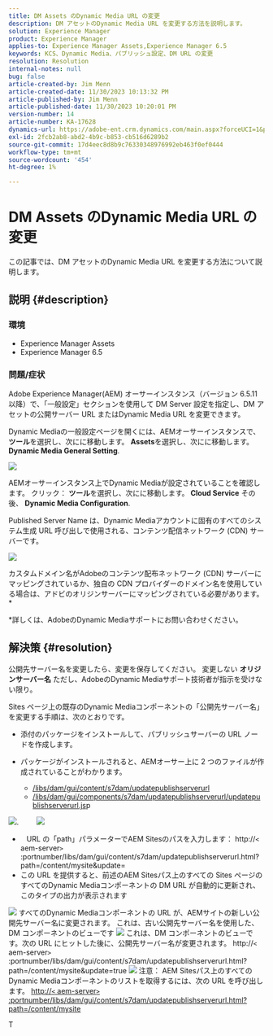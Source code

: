 ```yaml
---
title: DM Assets のDynamic Media URL の変更
description: DM アセットのDynamic Media URL を変更する方法を説明します。
solution: Experience Manager
product: Experience Manager
applies-to: Experience Manager Assets,Experience Manager 6.5
keywords: KCS、Dynamic Media、パブリッシュ設定、DM URL の変更
resolution: Resolution
internal-notes: null
bug: false
article-created-by: Jim Menn
article-created-date: 11/30/2023 10:13:32 PM
article-published-by: Jim Menn
article-published-date: 11/30/2023 10:20:01 PM
version-number: 14
article-number: KA-17628
dynamics-url: https://adobe-ent.crm.dynamics.com/main.aspx?forceUCI=1&pagetype=entityrecord&etn=knowledgearticle&id=0ec551ae-cd8f-ee11-8179-6045bd006268
exl-id: 2fcb2ab8-abd2-4b9c-b853-cb516d6289b2
source-git-commit: 17d4eec8d8b9c76330348976992eb463f0ef0444
workflow-type: tm+mt
source-wordcount: '454'
ht-degree: 1%

---
```


# DM Assets のDynamic Media URL の変更


この記事では、DM アセットのDynamic Media URL を変更する方法について説明します。

## 説明 {#description}


### 環境

- Experience Manager Assets
- Experience Manager 6.5



### 問題/症状


Adobe Experience Manager(AEM) オーサーインスタンス（バージョン 6.5.11 以降）で、「一般設定」セクションを使用して DM Server 設定を指定し、DM アセットの公開サーバー URL またはDynamic Media URL を変更できます。

Dynamic Mediaの一般設定ページを開くには、AEMオーサーインスタンスで、 <b>ツール</b>を選択し、次にに移動します。 <b>Assets</b>を選択し、次にに移動します。 <b>Dynamic Media General Setting</b>.

![](assets/___12c551ae-cd8f-ee11-8179-6045bd006268___.png)

AEMオーサーインスタンス上でDynamic Mediaが設定されていることを確認します。 クリック： <b>ツール</b>を選択し、次にに移動します。<b> Cloud Service</b> その後、 <b>Dynamic Media Configuration</b>.

Published Server Name は、Dynamic Mediaアカウントに固有のすべてのシステム生成 URL 呼び出しで使用される、コンテンツ配信ネットワーク (CDN) サーバーです。

![](assets/___16c551ae-cd8f-ee11-8179-6045bd006268___.png)

カスタムドメイン名がAdobeのコンテンツ配布ネットワーク (CDN) サーバーにマッピングされているか、独自の CDN プロバイダーのドメイン名を使用している場合は、アドビのオリジンサーバーにマッピングされている必要があります。\*

\*詳しくは、AdobeのDynamic Mediaサポートにお問い合わせください。


## 解決策 {#resolution}


公開先サーバー名を変更したら、変更を保存してください。 変更しない <b>オリジンサーバー名</b> ただし、AdobeのDynamic Mediaサポート技術者が指示を受けない限り。

Sites ページ上の既存のDynamic Mediaコンポーネントの「公開先サーバー名」を変更する手順は、次のとおりです。

- 添付のパッケージをインストールして、パブリッシュサーバーの URL ノードを作成します。
- パッケージがインストールされると、AEMオーサー上に 2 つのファイルが作成されていることがわかります。

   - [/libs/dam/gui/content/s7dam/updatepublishserverurl](http://vgaur-wx-1:4502/crx/de/index.jsp#/crx.default/jcr%3aroot/libs/dam/gui/content/s7dam/updatepublishserverurl "ビューのパスをCRXDE Lite")
   - [/libs/dam/gui/components/s7dam/updatepublishserverurl/updatepublishserverurl.js](http://vgaur-wx-1:4502/crx/de/index.jsp#/crx.default/jcr%3aroot/libs/dam/gui/components/s7dam/updatepublishserverurl/updatepublishserverurl.jsp "ビューのパスをCRXDE Lite")p


![](assets/d326656d-3f49-ec11-8c62-000d3a5cbc3f.png).         ![](assets/20fc6673-3f49-ec11-8c62-000d3a5cbc3f.png)

- &#x200B;&#x200B;&#x200B; &#x200B; &#x200B;   URL の「path」パラメーターでAEM Sitesのパスを入力します： http://`<` aem-server`>` :portnumber/libs/dam/gui/content/s7dam/updatepublishserverurl.html?path=/content/mysite&amp;update&#x200B;=&#x200B; &#x200B; &#x200B; &#x200B; &#x200B; &#x200B; 
- この URL を提供すると、前述のAEM Sitesパス上のすべての Sites ページのすべてのDynamic Mediaコンポーネントの DM URL が自動的に更新され、このタイプの出力が表示されます


![](assets/12ef597f-3f49-ec11-8c62-000d3a5cbc3f.png)
すべてのDynamic Mediaコンポーネントの URL が、AEMサイトの新しい公開先サーバー名に変更されます。
これは、古い公開先サーバー名を使用した、DM コンポーネントのビューです
![](assets/59f64ca5-4049-ec11-8c62-000d3a5cbc3f.png)
これは、DM コンポーネントのビューです。次の URL にヒットした後に、公開先サーバー名が変更されます。 http://`<` aem-server`>` :portnumber/libs/dam/gui/content/s7dam/updatepublishserverurl.html?path=/content/mysite&amp;update=true
![](assets/7a7449b1-4049-ec11-8c62-000d3a5cbc3f.png)
注意： AEM Sitesパス上のすべてのDynamic Mediaコンポーネントのリストを取得するには、次の URL を呼び出します。 <u style="text-decoration:underline">http://`<` aem-server`>` :portnumber/libs/dam/gui/content/s7dam/updatepublishserverurl.html?path=/content/mysite</u>

&#x200B;&#x200B;&#x200B;&#x200B;&#x200B;&#x200B;&#x200B;T
